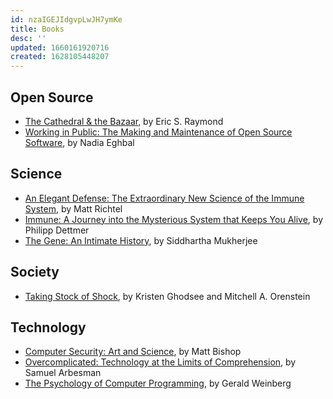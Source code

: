 ```yaml
---
id: nzaIGEJIdgvpLwJH7ymKe
title: Books
desc: ''
updated: 1660161920716
created: 1628105448207
---
```


## Open Source

- [The Cathedral & the Bazaar](https://www.oreilly.com/library/view/the-cathedral/0596001088), by Eric S. Raymond
- [Working in Public: The Making and Maintenance of Open Source Software](https://www.goodreads.com/en/book/show/54140556-working-in-public), by Nadia Eghbal

## Science

- [An Elegant Defense: The Extraordinary New Science of the Immune System](https://openlibrary.org/works/OL20152899W/An_Elegant_Defense_The_Extraordinary_New_Science_of_the_Immune_System), by Matt Richtel
- [Immune: A Journey into the Mysterious System that Keeps You Alive](https://www.goodreads.com/book/show/57423646-immune), by Philipp Dettmer
- [The Gene: An Intimate History](https://openlibrary.org/books/OL26359464M/The_Gene), by Siddhartha Mukherjee

## Society

- [Taking Stock of Shock](https://www.takingstockofshock.com/), by Kristen Ghodsee and Mitchell A. Orenstein

## Technology

- [Computer Security: Art and Science](https://www.goodreads.com/book/show/15927030-computer-security), by Matt Bishop
- [Overcomplicated: Technology at the Limits of Comprehension](https://www.goodreads.com/book/show/27272504-overcomplicated), by Samuel Arbesman
- [The Psychology of Computer Programming](https://www.goodreads.com/en/book/show/1660754.The_Psychology_of_Computer_Programming), by Gerald Weinberg

